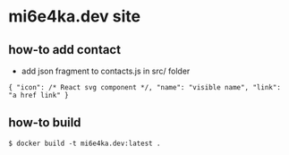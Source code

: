 # mi6e4ka.dev site

## how-to add contact

- add json fragment to contacts.js in src/ folder

`
{
    "icon": /* React svg component */,
    "name": "visible name",
    "link": "a href link"
}
`

## how-to build

`$ docker build -t mi6e4ka.dev:latest .`